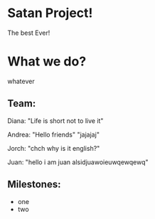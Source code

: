 # Satan Project!

The best Ever!

# What we do?

whatever

## Team:

Diana: "Life is short not to live it"

Andrea: "Hello friends" "jajajaj"

Jorch: "chch why is it english?"

Juan: "hello i am juan alsidjuawoieuwqewqewq"

## Milestones:

- one
- two